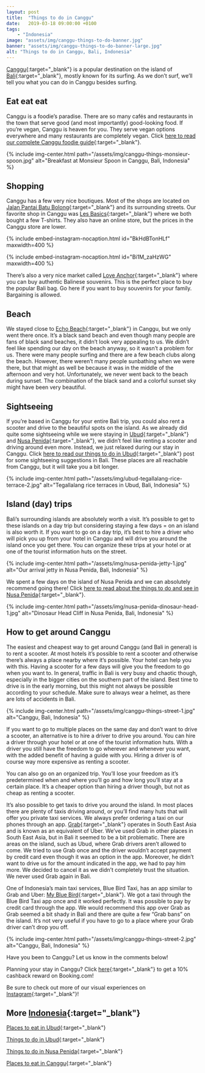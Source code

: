 ```yaml
---
layout: post
title:  "Things to do in Canggu"
date:   2019-03-18 09:00:00 +0100
tags:
    - "Indonesia"
image: "assets/img/canggu-things-to-do-banner.jpg"
banner: "assets/img/canggu-things-to-do-banner-large.jpg"
alt: "Things to do in Canggu, Bali, Indonesia"
---
```


[Canggu][canggu]{:target="_blank"} is a popular destination on the island of [Bali][bali]{:target="_blank"}, mostly known for its surfing. As we don’t surf, we’ll tell you what you can do in Canggu besides surfing. 

## Eat eat eat

Canggu is a foodie’s paradise. There are so many cafés and restaurants in the town that serve good (and most importantly) good-looking food. If you’re vegan, Canggu is heaven for you. They serve vegan options everywhere and many restaurants are completely vegan. Click [here to read our complete Canggu foodie guide][eat canggu]{:target="_blank"}.

{% include img-center.html path="/assets/img/canggu-things-monsieur-spoon.jpg" alt="Breakfast at Monsieur Spoon in Canggu, Bali, Indonesia" %}

## Shopping

Canggu has a few very nice boutiques. Most of the shops are located on [Jalan Pantai Batu Bolong][jalan pantai batu bolong]{:target="_blank"} and its surrounding streets. Our favorite shop in Canggu was [Les Basics][les basics]{:target="_blank"} where we both bought a few T-shirts. They also have an online store, but the prices in the Canggu store are lower. 

{% include embed-instagram-nocaption.html id="BkHdBTonHLf" maxwidth=400 %}

{% include embed-instagram-nocaption.html id="Bi1M_zaHzWG" maxwidth=400 %}

There’s also a very nice market called [Love Anchor][love anchor]{:target="_blank"} where you can buy authentic Balinese souvenirs. This is the perfect place to buy the popular Bali bag. Go here if you want to buy souvenirs for your family. Bargaining is allowed. 

## Beach 

We stayed close to [Echo Beach][echo beach]{:target="_blank"} in Canggu, but we only went there once. It’s a black sand beach and even though many people are fans of black sand beaches, it didn’t look very appealing to us. We didn’t feel like spending our day on the beach anyway, so it wasn’t a problem for us. There were many people surfing and there are a few beach clubs along the beach. However, there weren’t many people sunbathing when we were there, but that might as well be because it was in the middle of the afternoon and very hot. Unfortunately, we never went back to the beach during sunset. The combination of the black sand and a colorful sunset sky might have been very beautiful.

## Sightseeing

If you’re based in Canggu for your entire Bali trip, you could also rent a scooter and drive to the beautiful spots on the island. As we already did quite some sightseeing while we were staying in [Ubud][ubud]{:target="_blank"} and [Nusa Penida][nusa penida]{:target="_blank"}, we didn’t feel like renting a scooter and driving around even more. Instead, we just relaxed during our stay in Canggu. Click [here to read our things to do in Ubud][things ubud]{:target="_blank"} post for some sightseeing suggestions in Bali. These places are all reachable from Canggu, but it will take you a bit longer. 

{% include img-center.html path="/assets/img/ubud-tegallalang-rice-terrace-2.jpg" alt="Tegallalang rice terraces in Ubud, Bali, Indonesia" %}

## Island (day) trips

Bali’s surrounding islands are absolutely worth a visit. It’s possible to get to these islands on a day trip but considering staying a few days = on an island is also worth it. If you want to go on a day trip, it’s best to hire a driver who will pick you up from your hotel in Canggu and will drive you around the island once you get there. You can organize these trips at your hotel or at one of the tourist information huts on the street.

{% include img-center.html path="/assets/img/nusa-penida-jetty-1.jpg" alt="Our arrival jetty in Nusa Penida, Bali, Indonesia" %}

We spent a few days on the island of Nusa Penida and we can absolutely recommend going there! Click [here to read about the things to do and see in Nusa Penida][things nusa penida]{:target="_blank"}. 

{% include img-center.html path="/assets/img/nusa-penida-dinosaur-head-1.jpg" alt="Dinosaur Head Cliff in Nusa Penida, Bali, Indonesia" %}

## How to get around Canggu

The easiest and cheapest way to get around Canggu (and Bali in general) is to rent a scooter. At most hotels it’s possible to rent a scooter and otherwise there’s always a place nearby where it’s possible. Your hotel can help you with this. Having a scooter for a few days will give you the freedom to go when you want to. In general, traffic in Bali is very busy and chaotic though, especially in the bigger cities on the southern part of the island. Best time to drive is in the early morning, but this might not always be possible according to your schedule. Make sure to always wear a helmet, as there are lots of accidents in Bali.   

{% include img-center.html path="/assets/img/canggu-things-street-1.jpg" alt="Canggu, Bali, Indonesia" %}

If you want to go to multiple places on the same day and don’t want to drive a scooter, an alternative is to hire a driver to drive you around. You can hire a driver through your hotel or at one of the tourist information huts. With a driver you still have the freedom to go wherever and whenever you want, with the added benefit of having a guide with you. Hiring a driver is of course way more expensive as renting a scooter. 

You can also go on an organized trip. You’ll lose your freedom as it’s predetermined when and where you’ll go and how long you’ll stay at a certain place. It’s a cheaper option than hiring a driver though, but not as cheap as renting a scooter.

It’s also possible to get taxis to drive you around the island. In most places there are plenty of taxis driving around, or you’ll find many huts that will offer you private taxi services. We always prefer ordering a taxi on our phones through an app. [Grab][grab]{:target="_blank"} operates in South East Asia and is known as an equivalent of Uber. We’ve used Grab in other places in South East Asia, but in Bali it seemed to be a bit problematic. There are areas on the island, such as Ubud, where Grab drivers aren’t allowed to come. We tried to use Grab once and the driver wouldn’t accept payment by credit card even though it was an option in the app. Moreover, he didn’t want to drive us for the amount indicated in the app, we had to pay him more. We decided to cancel it as we didn’t completely trust the situation. We never used Grab again in Bali. 

One of Indonesia’s main taxi services, Blue Bird Taxi, has an app similar to Grab and Uber: [My Blue Bird][my blue bird]{:target="_blank"}. We got a taxi through the Blue Bird Taxi app once and it worked perfectly. It was possible to pay by credit card through the app. We would recommend this app over Grab as Grab seemed a bit shady in Bali and there are quite a few “Grab bans” on the island. It’s not very useful if you have to go to a place where your Grab driver can’t drop you off. 

{% include img-center.html path="/assets/img/canggu-things-street-2.jpg" alt="Canggu, Bali, Indonesia" %}

Have you been to Canggu? Let us know in the comments below!

Planning your stay in Canggu? Click [here][booking.com]{:target="_blank"} to get a 10% cashback reward on Booking.com! 

Be sure to check out more of our visual experiences on [Instagram][instagram]{:target="_blank"}!

## More [Indonesia][indonesia]{:target="_blank"}

[Places to eat in Ubud][ubud eat]{:target="_blank"}

[Things to do in Ubud][things ubud]{:target="_blank"}

[Things to do in Nusa Penida][things nusa penida]{:target="_blank"}

[Places to eat in Canggu][eat canggu]{:target="_blank"}

[instagram]: https://instagram.com/kipamojo 
[booking.com]: https://www.booking.com/s/35_6/joshsn24

[indonesia]: https://kipamojo.world/tags.html#indonesia
[ubud eat]: https://kipamojo.world/2019/01/28/Places-to-eat-in-Ubud-Bali.html
[things ubud]: https://kipamojo.world/2019/02/04/Things-to-do-in-Ubud-Bali.html
[things nusa penida]: https://kipamojo.world/2019/02/11/Things-to-do-in-Nusa-Penida.html

[eat canggu]: https://kipamojo.world/2019/03/11/Places-to-eat-in-Canggu.html

[canggu]: https://goo.gl/maps/C9NPpw5BP292
[bali]: https://goo.gl/maps/fk6gdYi96As
[jalan pantai batu bolong]: https://goo.gl/maps/qhgLsQF8kot
[les basics]: https://goo.gl/maps/nAUFScmgbGG2
[Love Anchor]: https://goo.gl/maps/S9v2L315NEm
[echo beach]: https://goo.gl/maps/2HjYANtTjJP2
[ubud]: https://goo.gl/maps/Q5ff3fu9hAQ2
[nusa penida]: https://goo.gl/maps/Nk9c2CSuQvM2
[grab]: https://play.google.com/store/apps/details?id=com.grabtaxi.passenger&hl=nl 
[my blue bird]: https://play.google.com/store/apps/details?id=com.seatech.bluebird&hl=nl

